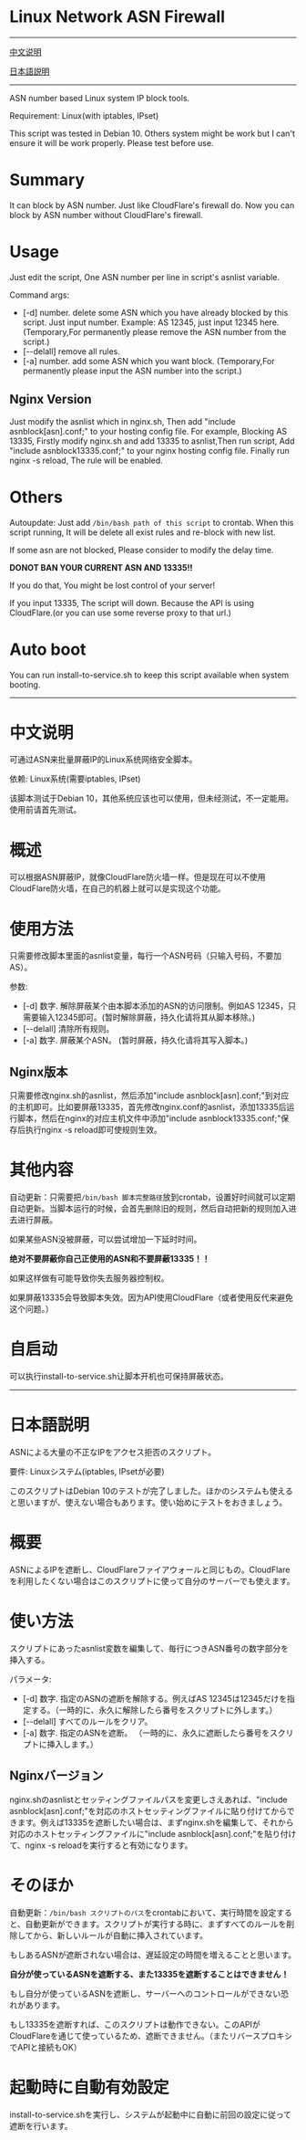 # Linux Network ASN Firewall

---
[中文说明](#中文说明)

[日本語説明](#日本語説明)

---

ASN number based Linux system IP block tools.

Requirement: Linux(with iptables, IPset)

This script was tested in Debian 10. Others system might be work but I can't ensure it will be work properly. Please test before use.

# Summary

It can block by ASN number. Just like CloudFlare's firewall do. Now you can block by ASN number without CloudFlare's firewall.

# Usage

Just edit the script, One ASN number per line in script's asnlist variable.

Command args: 
- [-d] number. delete some ASN which you have already blocked by this script. Just input number. Example: AS 12345, just input 12345 here. (Temporary,For permanently please remove the ASN number from the script.)
- [--delall] remove all rules.
- [-a] number. add some ASN which you want block. (Temporary,For permanently please input the ASN number into the script.)

## Nginx Version

Just modify the asnlist which in nginx.sh, Then add "include asnblock[asn].conf;" to your hosting config file. For example, Blocking AS 13335, Firstly modify nginx.sh and add 13335 to asnlist,Then run script, Add "include asnblock13335.conf;" to your nginx hosting config file. Finally run nginx -s reload, The rule will be enabled.

# Others

Autoupdate: Just add `/bin/bash path of this script` to crontab. When this script running, It will be delete all exist rules and re-block with new list.

If some asn are not blocked, Please consider to modify the delay time.

**DONOT BAN YOUR CURRENT ASN AND 13335!!**

If you do that, You might be lost control of your server!

If you input 13335, The script will down. Because the API is using CloudFlare.(or you can use some reverse proxy to that url.)

# Auto boot

You can run install-to-service.sh to keep this script available when system booting.

---

# 中文说明

可通过ASN来批量屏蔽IP的Linux系统网络安全脚本。 

依赖: Linux系统(需要iptables, IPset)

该脚本测试于Debian 10，其他系统应该也可以使用，但未经测试，不一定能用。使用前请首先测试。

# 概述

可以根据ASN屏蔽IP，就像CloudFlare防火墙一样。但是现在可以不使用CloudFlare防火墙，在自己的机器上就可以是实现这个功能。

# 使用方法

只需要修改脚本里面的asnlist变量，每行一个ASN号码（只输入号码，不要加AS）。

参数: 
- [-d] 数字. 解除屏蔽某个由本脚本添加的ASN的访问限制。例如AS 12345，只需要输入12345即可。(暂时解除屏蔽，持久化请将其从脚本移除。)
- [--delall] 清除所有规则。
- [-a] 数字. 屏蔽某个ASN。 (暂时屏蔽，持久化请将其写入脚本。)

## Nginx版本

只需要修改nginx.sh的asnlist，然后添加"include asnblock[asn].conf;"到对应的主机即可。比如要屏蔽13335，首先修改nginx.conf的asnlist，添加13335后运行脚本，然后在nginx的对应主机文件中添加"include asnblock13335.conf;"保存后执行nginx -s reload即可使规则生效。

# 其他内容

自动更新：只需要把`/bin/bash 脚本完整路径`放到crontab，设置好时间就可以定期自动更新。当脚本运行的时候，会首先删除旧的规则，然后自动把新的规则加入进去进行屏蔽。

如果某些ASN没被屏蔽，可以尝试增加一下延时时间。

**绝对不要屏蔽你自己正使用的ASN和不要屏蔽13335！！**

如果这样做有可能导致你失去服务器控制权。

如果屏蔽13335会导致脚本失效。因为API使用CloudFlare（或者使用反代来避免这个问题。）

# 自启动

可以执行install-to-service.sh让脚本开机也可保持屏蔽状态。

---


# 日本語説明

ASNによる大量の不正なIPをアクセス拒否のスクリプト。

要件: Linuxシステム(iptables, IPsetが必要)

このスクリプトはDebian 10のテストが完了しました。ほかのシステムも使えると思いますが、使えない場合もあります。使い始めにテストをおきましょう。

# 概要

ASNによるIPを遮断し、CloudFlareファイアウォールと同じもの。CloudFlareを利用したくない場合はこのスクリプトに使って自分のサーバーでも使えます。

# 使い方法

スクリプトにあったasnlist変数を編集して、毎行につきASN番号の数字部分を挿入する。

パラメータ: 
- [-d] 数字. 指定のASNの遮断を解除する。例えばAS 12345は12345だけを指定する。（一時的に、永久に解除したら番号をスクリプトに外します。）
- [--delall] すべてのルールをクリア。
- [-a] 数字. 指定のASNを遮断。 （一時的に、永久に遮断したら番号をスクリプトに挿入します。）

## Nginxバージョン

nginx.shのasnlistとセッティングファイルパスを変更しさえあれば、"include asnblock[asn].conf;"を対応のホストセッティングファイルに貼り付けてからできます。例えば13335を遮断したい場合は、まずnginx.shを編集して、それから対応のホストセッティングファイルに"include asnblock[asn].conf;"を貼り付けて、nginx -s reloadを実行すると有効になります。

# そのほか

自動更新：`/bin/bash スクリプトのパス`をcrontabにおいて、実行時間を設定すると、自動更新ができます。スクリプトが実行する時に、まずすべてのルールを削除してから、新しいルールが自動に挿入されています。

もしあるASNが遮断されない場合は、遅延設定の時間を増えることと思います。

**自分が使っているASNを遮断する、また13335を遮断することはできません！**

もし自分が使っているASNを遮断し、サーバーへのコントロールができない恐れがあります。

もし13335を遮断すれば、このスクリプトは動作できない。このAPIがCloudFlareを通じて使っているため、遮断できません。（またリバースプロキシでAPIと接続もOK）

# 起動時に自動有効設定

install-to-service.shを実行し、システムが起動中に自動に前回の設定に従って遮断を行います。
